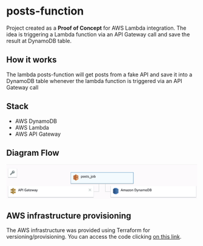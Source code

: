 # posts-function

Project created as a **Proof of Concept** for AWS Lambda integration. 
The idea is triggering a Lambda function via an API Gateway call and save the result at 
DynamoDB table.

## How it works
The lambda posts-function will get posts from a fake API and save it into a DynamoDB table whenever the lambda function is triggered via an API Gateway call

## Stack
- AWS DynamoDB
- AWS Lambda
- AWS API Gateway

## Diagram Flow
![Alt text](/image/workflow.png)

## AWS infrastructure provisioning
The AWS infrastructure was provided using Terraform for versioning/provisioning.
You can access the code clicking [on this link](https://github.com/Otavioensa/process-lambda-function-infrastructure).


